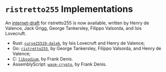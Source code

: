 # `ristretto255` Implementations

An [internet-draft][id] for ristretto255 is now available, written by
Henry de Valence, Jack Grigg, George Tankersley, Filippo Valsorda, and
Isis Lovecruft.

* Rust: [`curve25519-dalek`][dalek], by Isis Lovecruft and Henry de Valence;
* Go: [`ristretto255`][go_ristretto255], by George Tankersley, Filippo Valsorda,
  and Henry de Valence;
* C: [`libsodium`][libsodium], by Frank Denis.
* AssemblyScript: [`wasm-crypto`][wasm-crypto], by Frank Denis.

[id]: https://datatracker.ietf.org/doc/draft-hdevalence-cfrg-ristretto/
[dalek]: https://doc.dalek.rs/curve25519_dalek/
[libsodium]: https://download.libsodium.org/doc/advanced/point-arithmetic/ristretto
[go_ristretto255]: https://github.com/gtank/ristretto255
[wasm-crypto]: https://github.com/jedisct1/wasm-crypto
